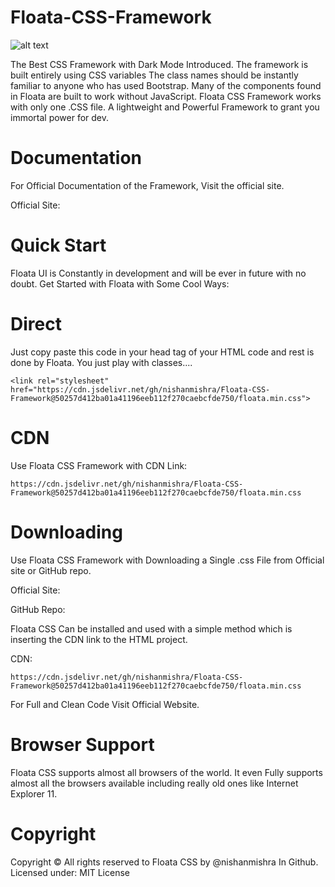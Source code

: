 # Floata-CSS-Framework

![alt text](https://user-images.githubusercontent.com/93762506/140534307-a2738dac-69fc-4ee9-8d33-b48ff9955821.png)

The Best CSS Framework with Dark Mode Introduced. The framework is built entirely using CSS variables The class names should be instantly familiar to anyone who has used Bootstrap. Many of the components found in Floata are built to work without JavaScript. Floata CSS Framework works with only one .CSS file. A lightweight and Powerful Framework to grant you immortal power for dev.

# Documentation

For Official Documentation of the Framework, Visit the official site.

Official Site:

# Quick Start

Floata UI is Constantly in development and will be ever in future with no doubt. Get Started with Floata with Some Cool Ways:

# Direct

Just copy paste this code in your head tag of your HTML code and rest is done by Floata. You just play with classes....
```
<link rel="stylesheet" href="https://cdn.jsdelivr.net/gh/nishanmishra/Floata-CSS-Framework@50257d412ba01a41196eeb112f270caebcfde750/floata.min.css">
```
# CDN

Use Floata CSS Framework with CDN Link:
```
https://cdn.jsdelivr.net/gh/nishanmishra/Floata-CSS-Framework@50257d412ba01a41196eeb112f270caebcfde750/floata.min.css
```

# Downloading

Use Floata CSS Framework with Downloading a Single .css File from Official site or GitHub repo.

Official Site:

GitHub Repo:

Floata CSS Can be installed and used with a simple method which is inserting the CDN link to the HTML project.

CDN:
```
https://cdn.jsdelivr.net/gh/nishanmishra/Floata-CSS-Framework@50257d412ba01a41196eeb112f270caebcfde750/floata.min.css
```

For Full and Clean Code Visit Official Website.

# Browser Support

Floata CSS supports almost all browsers of the world. It even Fully supports almost all the browsers available including really old ones like Internet Explorer 11.

# Copyright

Copyright ©️ All rights reserved to Floata CSS by @nishanmishra In Github. Licensed under: MIT License

